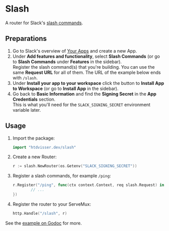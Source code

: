 # Slash

A router for Slack's [slash commands](https://api.slack.com/slash-commands).

## Preparations

1. Go to Slack's overview of [Your Apps](https://api.slack.com/apps) and create a new App.
2. Under **Add features and functionality**, select **Slash Commands** (or go to **Slash Commands** under **Features** in the sidebar).  
    Register the slash command(s) that you're building. You can use the same **Request URL** for all of them. The URL of the example below ends with `/slash`.
3. Under **Install your app to your workspace** click the button to **Install App to Workspace** (or go to **Install App** in the sidebar).
4. Go back to **Basic Information** and find the **Signing Secret** in the **App Credentials** section.  
    This is what you'll need for the `SLACK_SIGNING_SECRET` environment variable later.

## Usage

1. Import the package:  
    ```go
    import "htdvisser.dev/slash"
    ```
2. Create a new Router:  
    ```go
    r := slash.NewRouter(os.Getenv("SLACK_SIGNING_SECRET"))
    ```
3. Register a slash commands, for example `/ping`:  
    ```go
    r.Register("/ping", func(ctx context.Context, req slash.Request) interface{} {
    		// ...
    })
    ```
4. Register the router to your ServeMux:  
    ```go
    http.Handle("/slash", r)
    ```

See the [example on Godoc](https://godoc.org/htdvisser.dev/slash#example-package) for more.
